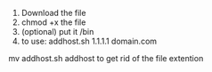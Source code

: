 1. Download the file
2. chmod +x the file
3. (optional) put it /bin
4. to use: addhost.sh 1.1.1.1 domain.com

mv addhost.sh addhost to get rid of the file extention
